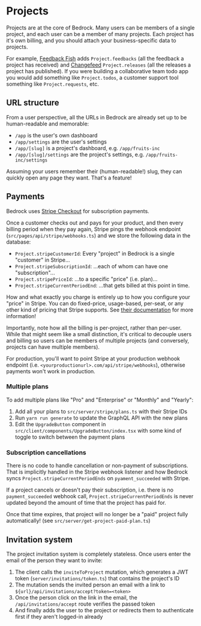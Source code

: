 # Projects

Projects are at the core of Bedrock. Many users can be members of a single project, and each user can be a member of many projects. Each project has it's own billing, and you should attach your business-specific data to projects.

For example, [Feedback Fish](https://feedback.fish) adds `Project.feedbacks` (all the feedback a project has received) and [Changefeed](https://changefeed.app) `Project.releases` (all the releases a project has published). If you were building a collaborative team todo app you would add something like `Project.todos`, a customer support tool something like `Project.requests`, etc.

## URL structure

From a user perspective, all the URLs in Bedrock are already set up to be human-readable and memorable:

- `/app` is the user's own dashboard
- `/app/settings` are the user's settings
- `/app/[slug]` is a project's dashboard, e.g. `/app/fruits-inc`
- `/app/[slug]/settings` are the project's settings, e.g. `/app/fruits-inc/settings`

Assuming your users remember their (human-readable!) slug, they can quickly open any page they want. That's a feature!

## Payments

Bedrock uses [Stripe Checkout](https://stripe.com/docs/payments/checkout) for subscription payments.

Once a customer checks out and pays for your product, and then every billing period when they pay again, Stripe pings the webhook endpoint (`src/pages/api/stripe/webhooks.ts`) and we store the following data in the database:

- `Project.stripeCustomerId`: Every "project" in Bedrock is a single "customer" in Stripe...
- `Project.stripeSubscriptionId`: ...each of whom can have one "subscription"...
- `Project.stripePriceId`: ...to a specific "price" (i.e. plan)...
- `Project.stripeCurrentPeriodEnd`: ...that gets billed at this point in time.

How and what exactly you charge is entirely up to how you configure your "price" in Stripe. You can do fixed-price, usage-based, per-seat, or any other kind of pricing that Stripe supports. See [their documentation](https://stripe.com/docs/billing/subscriptions/examples) for more information!

Importantly, note how all the billing is per-project, rather than per-user. While that might seem like a small distinction, it's critical to decouple users and billing so users can be members of multiple projects (and conversely, projects can have multiple members).

For production, you'll want to point Stripe at your production webhook endpoint (i.e. `<yourproductionurl>.com/api/stripe/webhooks`), otherwise payments won't work in production.

### Multiple plans

To add multiple plans like "Pro" and "Enterprise" or "Monthly" and "Yearly":

1. Add all your plans to `src/server/stripe/plans.ts` with their Stripe IDs
2. Run `yarn run generate` to update the GraphQL API with the new plans
3. Edit the `UpgradeButton` component in `src/client/components/UpgradeButton/index.tsx` with some kind of toggle to switch between the payment plans

### Subscription cancellations

There is no code to handle cancellation or non-payment of subscriptions. That is implicitly handled in the Stripe webhook listener and how Bedrock syncs `Project.stripeCurrentPeriodEnds` on `pyament_succeeded` with Stripe.

If a project cancels or doesn't pay their subscription, i.e. there is no `payment_succeeded` webhook call, `Project.stripeCurrentPeriodEnds` is never updated beyond the amount of time that the project has paid for.

Once that time expires, that project will no longer be a "paid" project fully automatically! (see `src/server/get-project-paid-plan.ts`)

## Invitation system

The project invitation system is completely stateless. Once users enter the email of the person they want to invite:

1. The client calls the `inviteToProject` mutation, which generates a JWT token (`server/invitations/token.ts`) that contains the project's ID
2. The mutation sends the invited person an email with a link to `${url}/api/invitations/accept?token=<token>`
3. Once the person click on the link in the email, the `/api/invitations/accept` route verifies the passed token
4. And finally adds the user to the project or redirects them to authenticate first if they aren't logged-in already
